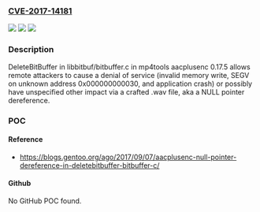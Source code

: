 ### [CVE-2017-14181](https://cve.mitre.org/cgi-bin/cvename.cgi?name=CVE-2017-14181)
![](https://img.shields.io/static/v1?label=Product&message=n%2Fa&color=blue)
![](https://img.shields.io/static/v1?label=Version&message=n%2Fa&color=blue)
![](https://img.shields.io/static/v1?label=Vulnerability&message=n%2Fa&color=brighgreen)

### Description

DeleteBitBuffer in libbitbuf/bitbuffer.c in mp4tools aacplusenc 0.17.5 allows remote attackers to cause a denial of service (invalid memory write, SEGV on unknown address 0x000000000030, and application crash) or possibly have unspecified other impact via a crafted .wav file, aka a NULL pointer dereference.

### POC

#### Reference
- https://blogs.gentoo.org/ago/2017/09/07/aacplusenc-null-pointer-dereference-in-deletebitbuffer-bitbuffer-c/

#### Github
No GitHub POC found.

